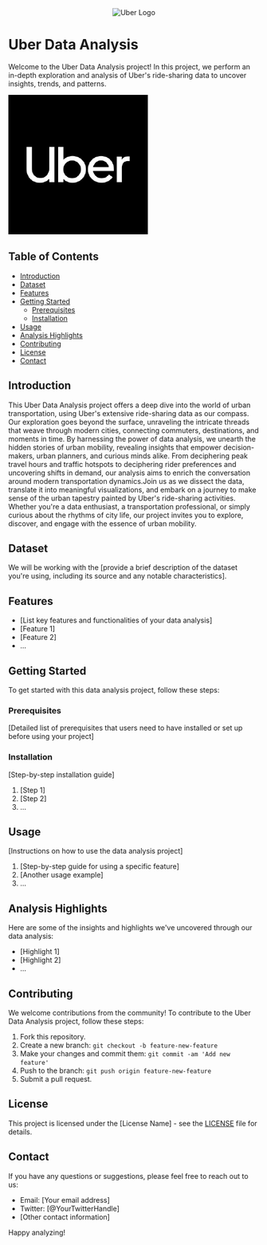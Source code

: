 <div align="center">
  <img src="uber_logo.png" alt="Uber Logo" width="200" height="200">
</div>

# Uber Data Analysis

Welcome to the Uber Data Analysis project! In this project, we perform an in-depth exploration and analysis of Uber's ride-sharing data to uncover insights, trends, and patterns.

![Uber Logo](538264.png)

## Table of Contents

- [Introduction](#introduction)
- [Dataset](#dataset)
- [Features](#features)
- [Getting Started](#getting-started)
  - [Prerequisites](#prerequisites)
  - [Installation](#installation)
- [Usage](#usage)
- [Analysis Highlights](#analysis-highlights)
- [Contributing](#contributing)
- [License](#license)
- [Contact](#contact)

## Introduction

This Uber Data Analysis project offers a deep dive into the world of urban transportation, using Uber's extensive ride-sharing data as our compass. Our exploration goes beyond the surface, unraveling the intricate threads that weave through modern cities, connecting commuters, destinations, and moments in time. By harnessing the power of data analysis, we unearth the hidden stories of urban mobility, revealing insights that empower decision-makers, urban planners, and curious minds alike. From deciphering peak travel hours and traffic hotspots to deciphering rider preferences and uncovering shifts in demand, our analysis aims to enrich the conversation around modern transportation dynamics.Join us as we dissect the data, translate it into meaningful visualizations, and embark on a journey to make sense of the urban tapestry painted by Uber's ride-sharing activities. Whether you're a data enthusiast, a transportation professional, or simply curious about the rhythms of city life, our project invites you to explore, discover, and engage with the essence of urban mobility.

## Dataset

We will be working with the [provide a brief description of the dataset you're using, including its source and any notable characteristics].

## Features

- [List key features and functionalities of your data analysis]
- [Feature 1]
- [Feature 2]
- ...

## Getting Started

To get started with this data analysis project, follow these steps:

### Prerequisites

[Detailed list of prerequisites that users need to have installed or set up before using your project]

### Installation

[Step-by-step installation guide]

1. [Step 1]
2. [Step 2]
3. ...

## Usage

[Instructions on how to use the data analysis project]
1. [Step-by-step guide for using a specific feature]
2. [Another usage example]
3. ...

## Analysis Highlights

Here are some of the insights and highlights we've uncovered through our data analysis:

- [Highlight 1]
- [Highlight 2]
- ...

## Contributing

We welcome contributions from the community! To contribute to the Uber Data Analysis project, follow these steps:

1. Fork this repository.
2. Create a new branch: `git checkout -b feature-new-feature`
3. Make your changes and commit them: `git commit -am 'Add new feature'`
4. Push to the branch: `git push origin feature-new-feature`
5. Submit a pull request.

## License

This project is licensed under the [License Name] - see the [LICENSE](LICENSE) file for details.

## Contact

If you have any questions or suggestions, please feel free to reach out to us:

- Email: [Your email address]
- Twitter: [@YourTwitterHandle]
- [Other contact information]

Happy analyzing!
